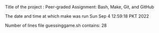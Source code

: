 Title of the project : Peer-graded Assignment: Bash, Make, Git, and GitHub

The date and time at which make was run
Sun Sep  4 12:59:18 PKT 2022

Number of lines file guessinggame.sh contains:
28
